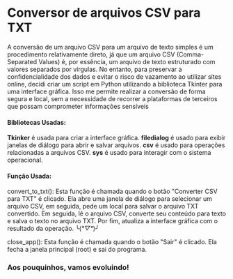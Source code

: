 # Conversor de arquivos CSV para TXT
A conversão de um arquivo CSV para um arquivo de texto simples é um procedimento relativamente direto, já que um arquivo CSV (Comma-Separated Values) é, por essência, um arquivo de texto estruturado com valores separados por vírgulas. No entanto, para preservar a confidencialidade dos dados e evitar o risco de vazamento ao utilizar sites online, decidi criar um script em Python utilizando a biblioteca Tkinter para uma interface gráfica. Isso me permite realizar a conversão de forma segura e local, sem a necessidade de recorrer a plataformas de terceiros que possam comprometer informações sensíveis

#### Bibliotecas Usadas:
**Tkinker** é usada para criar a interface gráfica.
**filedialog** é usado para exibir janelas de diálogo para abrir e salvar arquivos.
**csv** é usado para operações relacionadas a arquivos CSV.
**sys** é usado para interagir com o sistema operacional.

#### Função Usada:
convert_to_txt(): Esta função é chamada quando o botão "Converter CSV para TXT" é clicado. Ela abre uma janela de diálogo para selecionar um arquivo CSV, em seguida, pede um local para salvar o arquivo TXT convertido. Em seguida, lê o arquivo CSV, converte seu conteúdo para texto e salva o texto no arquivo TXT. Por fim, atualiza a interface gráfica com o resultado da operação. ╰(*°▽°*)╯

close_app(): Esta função é chamada quando o botão "Sair" é clicado. Ela fecha a janela principal (root) e sai do programa.

### Aos pouquinhos, vamos evoluindo!




